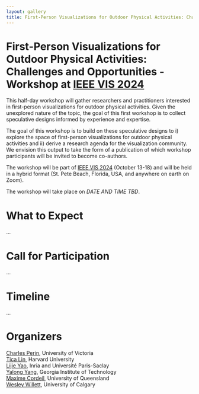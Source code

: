 ```yaml
---
layout: gallery
title: First-Person Visualizations for Outdoor Physical Activities: Challenges and Opportunities
---
```


# First-Person Visualizations for Outdoor Physical Activities: Challenges and Opportunities - Workshop at [IEEE VIS 2024](https://ieeevis.org)

This half-day workshop will gather researchers and practitioners interested in first-person visualizations for outdoor physical activities.
Given the unexplored nature of the topic, the goal of this first workshop is to collect speculative designs informed by experience and expertise.

The goal of this workshop is to build on these speculative designs to i) explore the space of first-person visualizations for outdoor physical activities and ii) derive a research agenda for the visualization community.
We envision this output to take the form of a publication of which workshop participants will be invited to become co-authors.

The workshop will be part of [IEEE VIS 2024](https://ieeevis.org/) (October 13-18) and will be held in a hybrid format (St. Pete Beach, Florida, USA, and anywhere on earth on Zoom).

The workshop will take place on *DATE AND TIME TBD*.


# What to Expect
...


# Call for Participation
...


# Timeline
...


# Organizers

[Charles Perin](http://charlesperin.net/), University of Victoria <br>
[Tica Lin](https://ticalin.com), Harvard University <br>
[Lijie Yao](https://lijieyao.com), Inria and Université Paris-Saclay <br>
[Yalong Yang](https://ivi.cc.gatech.edu/), Georgia Institute of Technology <br>
[Maxime Cordeil](https://eecs.uq.edu.au/profile/5945/maxime-cordeil), University of Queensland <br>
[Wesley Willett](https://dataexperience.cpsc.ucalgary.ca), University of Calgary
